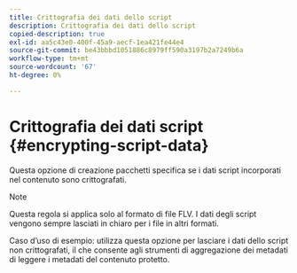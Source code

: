 ```yaml
---
title: Crittografia dei dati dello script
description: Crittografia dei dati dello script
copied-description: true
exl-id: aa5c43e0-400f-45a9-aecf-1ea421fe44e4
source-git-commit: be43bbbd1051886c8979ff590a3197b2a7249b6a
workflow-type: tm+mt
source-wordcount: '67'
ht-degree: 0%

---
```


# Crittografia dei dati script {#encrypting-script-data}

Questa opzione di creazione pacchetti specifica se i dati script incorporati nel contenuto sono crittografati.

>[!NOTE]
>
>Questa regola si applica solo al formato di file FLV. I dati degli script vengono sempre lasciati in chiaro per i file in altri formati.

Caso d’uso di esempio: utilizza questa opzione per lasciare i dati dello script non crittografati, il che consente agli strumenti di aggregazione dei metadati di leggere i metadati del contenuto protetto.
